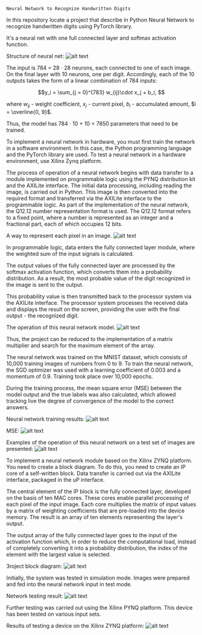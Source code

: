     Neural Network to Recognize Handwritten Digits

In this repository locate a project that describe in Python Neural Network to recognize handwritten digits using PyTorch library.

It's a neural net with one full connected layer and softmax activation function.

Structure of neural net:
![alt text](pic/net.png)

The input is 784 = 28 $\cdot$ 28 neurons, each connected to one of each image. On the final layer with 10 neurons, one per digit. Accordingly, each of the 10 outputs takes the form of a linear combination of 784 inputs:

$$y_i = \sum_{j = 0}^{783} w_{ij}\cdot x_j + b_i, $$

where $w_{ij}$ - weight coefficient, $x_j$ - current pixel, $b_i$ - accumulated amount, $i = \overline{0, 9}$.

Thus, the model has 784 · 10 + 10 = 7850 parameters that need to be trained.

To implement a neural network in hardware, you must first train the network in a software environment. In this case, the Python programming language and the PyTorch library are used. To test a neural network in a hardware environment, use Xilinx Zynq platform.

The process of operation of a neural network begins with data transfer to a module implemented on programmable logic using the PYNQ distribution kit and the AXILite interface. The initial data processing, including reading the image, is carried out in Python. This image is then converted into the required format and transferred via the AXILite interface to the programmable logic. As part of the implementation of the neural network, the Q12.12 number representation format is used. The Q12.12 format refers to a fixed point, where a number is represented as an integer and a fractional part, each of which occupies 12 bits.

A way to represent each pixel in an image.
![alt text](pic/data.png)

In programmable logic, data enters the fully connected layer module, where the weighted sum of the input signals is calculated.

The output values ​​of the fully connected layer are processed by the softmax activation function, which converts them into a probability distribution. As a result, the most probable value of the digit recognized in the image is sent to the output.

This probability value is then transmitted back to the processor system via the AXILite interface. The processor system processes the received data and displays the result on the screen, providing the user with the final output - the recognized digit.

The operation of this neural network model.
![alt text](pic/work.png)

Thus, the project can be reduced to the implementation of a matrix multiplier and search for the maximum element of the array. 

The neural network was trained on the MNIST dataset, which consists of 10,000 training images of numbers from 0 to 9. To train the neural network, the SGD optimizer was used with a learning coefficient of 0.003 and a momentum of 0.9. Training took place over 10,000 epochs. 

During the training process, the mean square error (MSE) between the model output and the true labels was also calculated, which allowed tracking
live the degree of convergence of the model to the correct answers.

Neural network training results:
![alt text](pic/learn_result.jpg)

MSE:
![alt text](pic/MSE.png)

Examples of the operation of this neural network on a test set of images are presented:
![alt text](pic/pic.png)

To implement a neural network module based on the Xilinx ZYNQ platform. You need to create a block diagram. To do this, you need to create an IP core of a self-written block. Data transfer is carried out via the AXILite interface, packaged in the uP interface.

The central element of the IP block is the fully connected layer, developed on the basis of ten MAC cores. These cores enable parallel processing of each pixel of the input image. Each core multiplies the matrix of input values ​​by a matrix of weighting coefficients that are pre-loaded into the device memory. The result is an array of ten elements representing the layer's output. 

The output array of the fully connected layer goes to the input of the activation function which, in order to reduce the computational load, instead of completely converting it into a probability distribution, the index of the element with the largest value is selected.

Зroject block diagram:
![alt text](pic/block.png)

Initially, the system was tested in simulation mode. Images were prepared and fed into the neural network input in test mode.

Network testing result:
![alt text](pic/sim_6.png)

Further testing was carried out using the Xilinx PYNQ platform. This device has been tested on various input sets.

Results of testing a device on the Xilinx ZYNQ platform:
![alt text](pic/res.png)
